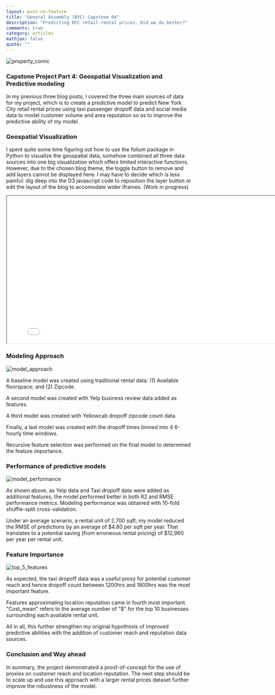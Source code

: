 ```yaml
---
layout: post-no-feature
title: "General Assembly (NYC) Capstone 04"
description: "Predicting NYC retail rental prices. Did we do better?"
comments: true
category: articles
mathjax: false
quote: ""
---
```


![property_comic]({{site-url}}/images/NYC_taxi.jpg)

### Capstone Project Part 4: Geospatial Visualization and Predictive modeling

In my previous three blog posts, I covered the three main sources of data for my project, which is to create a predictive model to predict New York City retail rental prices using taxi passenger dropoff data and  social media data to model customer volume and area reputation so as to improve the predictive ability of my model.

### Geospatial Visualization

I spent quite some time figuring out how to use the folium package in Python to visualize the geospatial data, somehow combined all three data sources into one big visualization which offers limited interactive functions. However, due to the chosen blog theme, the toggle button to remove and add layers cannot be displayed here. I may have to decide which is less painful: dig deep into the D3 javascript code to reposition the layer button or edit the layout of the blog to accomodate wider iframes. (Work in progress)

<iframe width="800" height="400" src="{{ site-url }}/images/map.html"></iframe>

### Modeling Approach

![model_approach]({{site-url}}/images/capstone_model_approach.png)

A baseline model was created using traditional rental data: (1) Available floorspace; and (2) Zipcode.

A second model was created with Yelp business review data added as features.

A third model was created with Yellowcab dropoff zipcode count data.

Finally, a last model was created with the dropoff times binned into 4 6-hourly time windows.

Recursive feature selection was performed on the final model to determined the feature importance.

### Performance of predictive models

![model_performance]({{site-url}}/images/capstone_model_performance.png)

As shown above, as Yelp data and Taxi dropoff data were added as additional features, the model performed better in both R2 and RMSE performance metrics. Modeling performance was obtained with 10-fold shuffle-split cross-validation.

Under an average scenario, a rental unit of 2,700 sqft, my model reduced the RMSE of predictions by an average of $4.80 per sqft per year. That translates to a potential saving (from erroneous rental pricing) of $12,960 per year per rental unit.

### Feature Importance

![top_5_features]({{site-url}}/images/capstone_top_5_features.png)

As expected, the taxi dropoff data was a useful proxy for potential customer reach and hence dropoff count between 1200hrs and 1800hrs was the most important feature.

Features approximating location reputation came in fourth most important. "Cost_mean" refers to the average number of "$" for the top 10 businesses surrounding each available rental unit.

All in all, this further strengthen my original hypothesis of improved predictive abilities with the addition of customer reach and reputation data sources.

### Conclusion and Way ahead

In summary, the project demonstrated a proof-of-concept for the use of proxies on customer reach and location reputation. The next step should be to scale up and use this approach with a larger rental prices dataset further improve the robustness of the model.
